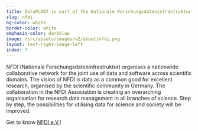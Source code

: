 ```yaml
---
title: DataPLANT is part of the Nationale Forschungsdateninfrastruktur
slug: nfdi
bg-color: white
border-color: white
emphasis-color: darkblue
image: /src/assets/images/v2/about/nfdi.png
layout: text-right-image-left
index: 7
---
```


NFDI (Nationale Forschungsdateninfrastruktur) organises a nationwide collaborative network for the joint use of data and software across scientific domains.
The vision of NFDI is data as a common good for excellent research, organised by the scientific community in Germany.
The collaboration in the NFDI Association is creating an overarching organisation for research data management in all branches of science.
Step by step, the possibilities for utilising data for science and society will be improved.

Get to know [NFDI e.V.](https://www.nfdi.de/?lang=en)!
